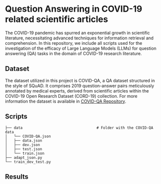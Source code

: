 # Question Answering in COVID-19 related scientific articles
The COVID-19 pandemic has spurred an exponential growth in scientific literature, necessitating advanced techniques for information retrieval and comprehension. In this repository, we include all scripts used for the investigation of the efficacy of Large Language Models (LLMs) for question answering (QA) tasks in the domain of COVID-19 research literature. 

## Dataset
The dataset utilized in this project is COVID-QA, a QA dataset structured in the style of SQuAD. It comprises 2019 question-answer pairs meticulously annotated by medical experts, derived from scientific articles within the COVID-19 Open Research Dataset (CORD-19) collection. For more information the dataset is available in [COVID-QA Repository](https://github.com/deepset-ai/COVID-QA).

## Scripts
                                                               
    ├── data                                  # Folder with the COVID-QA data                                                   
    │   └── COVID-QA.json                                          
    │   ├── data.json                                       
    │   ├── dev.json   
    │   ├── test.json   
    │   └── train.json                                          
    ├── adapt_json.py
    └── train_dev_test.py                                                    

## Results

